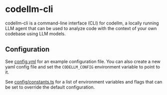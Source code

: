 # codellm-cli

codellm-cli is a command-line interface (CLI) for codellm, a locally running LLM agent that can be used to analyze code with the context of your own codebase using LLM models.

## Configuration

See [config.yml](./config.yml) for an example configuration file. You can also create a new yaml config file and set the `CODELLM_CONFIG` environment variable to point to it.

See [config/constants.ts](./src/config/constants.ts) for a list of environment variables and flags that can be set to override the default configuration.
